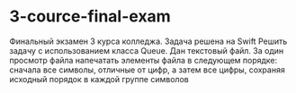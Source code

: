 # 3-cource-final-exam
Финальный экзамен 3 курса колледжа. Задача решена на Swift
Решить задачу с использованием класса Queue. Дан текстовый файл. За один просмотр файла напечатать элементы файла в следующем порядке: сначала все символы, отличные от цифр, а затем все цифры, сохраняя исходный порядок в каждой группе символов
